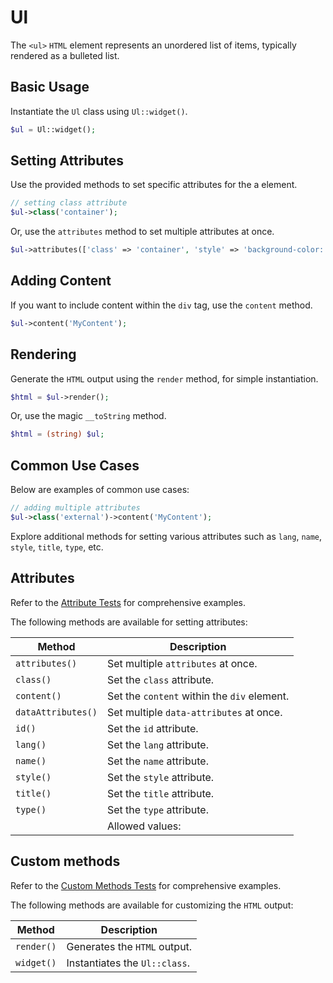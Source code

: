 # Ul

The `<ul>` `HTML` element represents an unordered list of items, typically rendered as a bulleted list.

## Basic Usage

Instantiate the `Ul` class using `Ul::widget()`.

```php
$ul = Ul::widget();
```

## Setting Attributes

Use the provided methods to set specific attributes for the a element.

```php
// setting class attribute
$ul->class('container');
```

Or, use the `attributes` method to set multiple attributes at once.

```php
$ul->attributes(['class' => 'container', 'style' => 'background-color: #eee;']);
```

## Adding Content

If you want to include content within the `div` tag, use the `content` method.

```php
$ul->content('MyContent');
```

## Rendering

Generate the `HTML` output using the `render` method, for simple instantiation. 

```php
$html = $ul->render();
```

Or, use the magic `__toString` method.

```php
$html = (string) $ul;
```

## Common Use Cases

Below are examples of common use cases:

```php
// adding multiple attributes
$ul->class('external')->content('MyContent');
```

Explore additional methods for setting various attributes such as `lang`, `name`, `style`, `title`, `type`, etc.

## Attributes

Refer to the [Attribute Tests](https://github.com/ui-awesome/html/blob/main/tests/Group/Ul/AttributeTest.php) for
comprehensive examples.

The following methods are available for setting attributes:

| Method            | Description                                                                                      |
| ----------------- | ------------------------------------------------------------------------------------------------ |
| `attributes()`    | Set multiple `attributes` at once.                                                               |
| `class()`         | Set the `class` attribute.                                                                       |
| `content()`       | Set the `content` within the `div` element.                                                      |
| `dataAttributes()`| Set multiple `data-attributes` at once.                                                          |
| `id()`            | Set the `id` attribute.                                                                          |
| `lang()`          | Set the `lang` attribute.                                                                        |
| `name()`          | Set the `name` attribute.                                                                        |
| `style()`         | Set the `style` attribute.                                                                       |
| `title()`         | Set the `title` attribute.                                                                       |
| `type()`          | Set the `type` attribute.                                                                        |
|                   | Allowed values: 

## Custom methods

Refer to the [Custom Methods Tests](https://github.com/ui-awesome/html/blob/main/tests/Group/Ul/CustomMethodTest.php)
for comprehensive examples.

The following methods are available for customizing the `HTML` output:

| Method    | Description                                                                                              |
| --------- | -------------------------------------------------------------------------------------------------------- |
| `render()`| Generates the `HTML` output.                                                                             |
| `widget()`| Instantiates the `Ul::class`.                                                                            |
